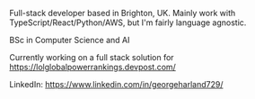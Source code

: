 Full-stack developer based in Brighton, UK. Mainly work with TypeScript/React/Python/AWS, but I'm fairly language agnostic.

BSc in Computer Science and AI

Currently working on a full stack solution for https://lolglobalpowerrankings.devpost.com/

LinkedIn:
https://www.linkedin.com/in/georgeharland729/

<!---
GeorgeHarland/GeorgeHarland is a ✨ special ✨ repository because its `README.md` (this file) appears on your GitHub profile.
You can click the Preview link to take a look at your changes.
--->
